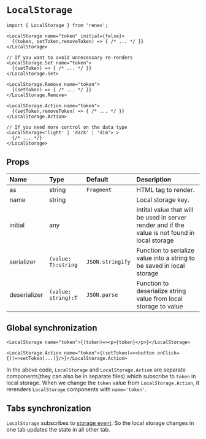 # `LocalStorage`

```TSX
import { LocalStorage } from 'renex';

<LocalStorage name="token" initial={false}>
  {(token, setToken,removeToken) => { /* ... */ }}
</LocalStorage>

// If you want to avoid unnecessary re-renders
<LocalStorage.Set name="token">
  {(setToken) => { /* ... */ }}
</LocalStorage.Set>

<LocalStorage.Remove name="token">
  {(setToken) => { /* ... */ }}
</LocalStorage.Remove>

<LocalStorage.Action name="token">
  {(setToken,removeToken) => { /* ... */ }}
</LocalStorage.Action>

// If you need more control on the data type
<LocalStorage<'light' | 'dark' | 'dim'> >
  {/* ... */}
</LocalStorage>
```

## Props

| Name | Type | Default | Description 
| :--- | :--- | :------ | :----------
| as | string | `Fragment` | HTML tag to render.
| name | string |  | Local storage key.
| initial | any |  | Intital value that will be used in server render and if the value is not found in local storage
| serializer | `(value: T):string` | `JSON.stringify` | Function to serialize value into a string to be saved in local storage
| deserializer | `(value: string):T` | `JSON.parse` | Function to deserialize string value from local storage to value

## Global synchronization

```TSX
<LocalStorage name="token">{(token)=><p>{token}</p>}</LocalStorage>

<LocalStorage.Action name="token">{(setToken)=><button onClick={()=>setToken(...)}/>}</LocalStorage.Action>
```

In the above code, `LocalStorage` and `LocalStorage.Action` are separate components(they can also be in separate files) which subscribe to `token` in local storage. When we change the `token` value from `LocalStorage.Action`, it rerenders `LocalStorage` components with `name='token'`.


## Tabs synchronization

`LocalStorage` subscribes to [storage event](https://developer.mozilla.org/en-US/docs/Web/API/Window/storage_event). So the local storage changes in one tab updates the state in all other tab.